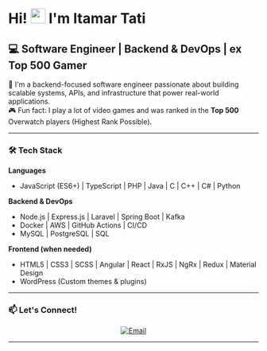 # Hi! <img src="https://media.giphy.com/media/hvRJCLFzcasrR4ia7z/giphy.gif" width="30px"> I'm Itamar Tati

## 💻 Software Engineer | Backend & DevOps | ex Top 500 Gamer

🚀 I'm a backend-focused software engineer passionate about building scalable systems, APIs, and infrastructure that power real-world applications.  
🎮 Fun fact: I play a lot of video games and was ranked in the **Top 500** Overwatch players (Highest Rank Possible).

---

### 🛠 Tech Stack

**Languages**  
- JavaScript (ES6+) | TypeScript | PHP | Java | C | C++ | C# | Python  

**Backend & DevOps**  
- Node.js | Express.js | Laravel | Spring Boot | Kafka  
- Docker | AWS | GitHub Actions | CI/CD  
- MySQL | PostgreSQL | SQL

**Frontend (when needed)**  
- HTML5 | CSS3 | SCSS | Angular | React | RxJS | NgRx | Redux | Material Design  
- WordPress (Custom themes & plugins)

---

### 📫 Let's Connect!

<p align="center">
  <a href="mailto:itamar.softwaredeveloper@gmail.com">
    <img alt="Email" src="https://img.shields.io/badge/Email-itamar.softwaredeveloper@gmail.com-blue?style=flat-square&logo=gmail">
  </a>
</p>

---
